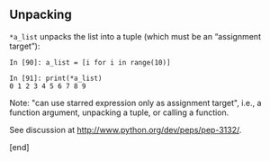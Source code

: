 Unpacking 
----------

`*a_list` unpacks the list into a tuple (which must be an
“assignment target”):

~~~
In [90]: a_list = [i for i in range(10)]

In [91]: print(*a_list)                 
0 1 2 3 4 5 6 7 8 9
~~~

Note: "can use starred expression only as assignment target", i.e., a function argument, unpacking a tuple, or calling a function.

See discussion at http://www.python.org/dev/peps/pep-3132/.

[end]
